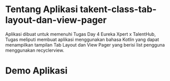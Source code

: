 # Tentang Aplikasi takent-class-tab-layout-dan-view-pager
Aplikasi dibuat untuk memenuhi Tugas Day 4 Eureka Xpert x TalentHub, Tugas meliputi membuat aplikasi menggunakan bahasa Kotlin yang dapat menampilkan tampilan Tab Layout dan View Pager yang berisi list pengguna menggunakan recyclerview.

# Demo Aplikasi
